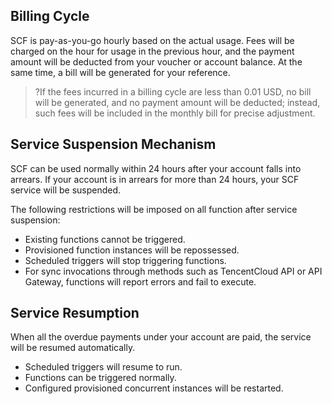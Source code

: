 
## Billing Cycle

SCF is pay-as-you-go hourly based on the actual usage. Fees will be charged on the hour for usage in the previous hour, and the payment amount will be deducted from your voucher or account balance. At the same time, a bill will be generated for your reference.

>?If the fees incurred in a billing cycle are less than 0.01 USD, no bill will be generated, and no payment amount will be deducted; instead, such fees will be included in the monthly bill for precise adjustment.

## Service Suspension Mechanism

SCF can be used normally within 24 hours after your account falls into arrears. If your account is in arrears for more than 24 hours, your SCF service will be suspended.

The following restrictions will be imposed on all function after service suspension:
* Existing functions cannot be triggered.
* Provisioned function instances will be repossessed.
* Scheduled triggers will stop triggering functions.
* For sync invocations through methods such as TencentCloud API or API Gateway, functions will report errors and fail to execute.

## Service Resumption

When all the overdue payments under your account are paid, the service will be resumed automatically.
* Scheduled triggers will resume to run.
* Functions can be triggered normally.
* Configured provisioned concurrent instances will be restarted.
